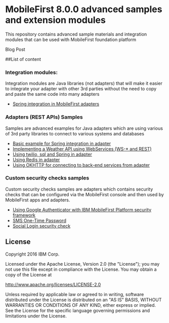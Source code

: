 # MobileFirst 8.0.0 advanced samples and extension modules

This repository contains advanced sample materials and integration modules
that can be used with MobileFirst foundation platform

Blog Post

##List of content

### Integration modules:
Integration modules are Java libraries (not adapters) that will make it easier to integrate your adapter with
other 3rd parties without the need to copy and paste the same code into many adapters

* [Spring integration in MobileFirst adapters](mfp-adapters-spring-integration)

### Adapters (REST APIs) Samples
Samples are advanced examples for Java adapters which are using various of 3rd party libraries to connect to various systems
and databases

* [Basic example for Spring integration in adapter](samples/my-spring-xml-adapter)
* [Implementing a Weather API using WebServices (WS-* and REST)](samples/mfp-api-weather-sample)
* [Using twilio, sql and Spring in adapter](samples/mfp-api-twilio-sql-spring-sample)
* [Using Redis in adapter](samples/mfp-api-redis-usage-sample)
* [Using OKHTTP for connecting to back-end services from adapter](samples/mfp-api-geocoding-http-sample)

### Custom security checks samples
Custom security checks samples are adapters which contains security checks that can be configured via the MobileFirst console
and then used by MobileFirst apps and adapters.

* [Using Google Authenticator with IBM MobileFirst Platform security framework](custom-security-checks/google-otp)
* [SMS One-Time Password](custom-security-checks/sms-otp)
* [Social Login security check](custom-security-checks/social-login)

## License
Copyright 2016 IBM Corp.

Licensed under the Apache License, Version 2.0 (the "License");
you may not use this file except in compliance with the License.
You may obtain a copy of the License at

http://www.apache.org/licenses/LICENSE-2.0

Unless required by applicable law or agreed to in writing, software
distributed under the License is distributed on an "AS IS" BASIS,
WITHOUT WARRANTIES OR CONDITIONS OF ANY KIND, either express or implied.
See the License for the specific language governing permissions and
limitations under the License.
